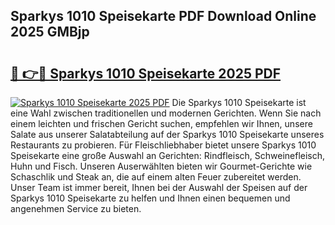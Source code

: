 ## Sparkys 1010 Speisekarte PDF Download Online 2025 GMBjp

# <h2><a href="http://gca2pjf.nevu.top/?p=Sparkys+1010+Speisekarte">🔗 👉🔴 Sparkys 1010 Speisekarte 2025 PDF</a></h2>

[![Sparkys 1010 Speisekarte 2025 PDF](https://i.imgur.com/dBaPXMq.png)](http://gca2pjf.nevu.top/?p=Sparkys+1010+Speisekarte)
Die Sparkys 1010 Speisekarte ist eine Wahl zwischen traditionellen und modernen Gerichten. Wenn Sie nach einem leichten und frischen Gericht suchen, empfehlen wir Ihnen, unsere Salate aus unserer Salatabteilung auf der Sparkys 1010 Speisekarte unseres Restaurants zu probieren. Für Fleischliebhaber bietet unsere Sparkys 1010 Speisekarte eine große Auswahl an Gerichten: Rindfleisch, Schweinefleisch, Huhn und Fisch. Unseren Auserwählten bieten wir Gourmet-Gerichte wie Schaschlik und Steak an, die auf einem alten Feuer zubereitet werden. Unser Team ist immer bereit, Ihnen bei der Auswahl der Speisen auf der Sparkys 1010 Speisekarte zu helfen und Ihnen einen bequemen und angenehmen Service zu bieten.
